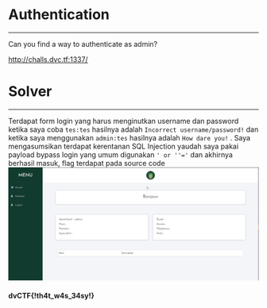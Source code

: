 # Authentication
---
Can you find a way to authenticate as admin?

http://challs.dvc.tf:1337/
# Solver
----
Terdapat form login yang harus menginutkan username dan password ketika saya coba ```tes:tes``` hasilnya adalah ```Incorrect username/password!``` dan ketika saya menggunakan ```admin:tes``` hasilnya adalah ```How dare you!``` . Saya mengasumsikan terdapat kerentanan SQL Injection yaudah saya pakai payload bypass login yang umum digunakan  ```' or ''='``` dan akhirnya berhasil masuk, flag terdapat pada source code 
![](solve.png)
#### dvCTF{!th4t_w4s_34sy!}